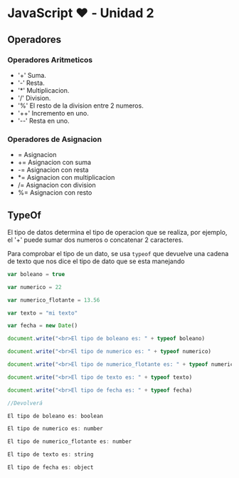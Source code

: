 # JavaScript ❤️ - Unidad 2

## Operadores

### Operadores Aritmeticos

* '+' Suma.
* '-' Resta.
* '*' Multiplicacion.
* '/' Division.
* '%' El resto de la division entre 2 numeros.
* '++' Incremento en uno.
* '--' Resta en uno.

### Operadores de Asignacion

* = Asignacion
* += Asignacion con suma
* -= Asignacion con resta
* *= Asignacion con multiplicacion
* /= Asignacion con division
* %= Asignacion con resto

## TypeOf

El tipo de datos determina el tipo de operacion que se realiza, por ejemplo, el '+' puede sumar dos numeros o concatenar 2 caracteres.

Para comprobar el tipo de un dato, se usa `typeof` que devuelve una cadena de texto que nos dice el tipo de dato que se esta manejando

```javascript
var boleano = true

var numerico = 22

var numerico_flotante = 13.56

var texto = "mi texto"

var fecha = new Date()

document.write("<br>El tipo de boleano es: " + typeof boleano)

document.write("<br>El tipo de numerico es: " + typeof numerico)

document.write("<br>El tipo de numerico_flotante es: " + typeof numerico_flotante)

document.write("<br>El tipo de texto es: " + typeof texto)

document.write("<br>El tipo de fecha es: " + typeof fecha)

//Devolverá

El tipo de boleano es: boolean

El tipo de numerico es: number

El tipo de numerico_flotante es: number

El tipo de texto es: string

El tipo de fecha es: object
```




